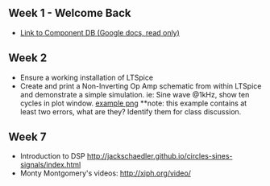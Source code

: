 ## Week 1 - Welcome Back
* [Link to Component DB (Google docs, read only)](https://docs.google.com/spreadsheets/d/1g-iS-tABh0GuJSOWEIp5B7ZovaG1ojLGzP7s4R9kvNo/edit?usp=sharing)
## Week 2

* Ensure a working installation of LTSpice 
* Create and print a Non-Inverting Op Amp schematic from within LTSpice and demonstrate a simple simulation. ie: Sine wave @1kHz, show ten cycles in plot window. [example png](http://i.imgur.com/qBi9zju.png) **note: this example contains at least two errors, what are they? Identify them for class discussion.

## Week 7
* Introduction to DSP http://jackschaedler.github.io/circles-sines-signals/index.html
* Monty Montgomery's videos: http://xiph.org/video/
